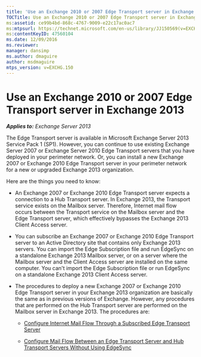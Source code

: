 ```yaml
---
title: 'Use an Exchange 2010 or 2007 Edge Transport server in Exchange 2013'
TOCTitle: Use an Exchange 2010 or 2007 Edge Transport server in Exchange 2013
ms:assetid: ce99b4bd-868c-4767-9009-e22c17ac0ac7
ms:mtpsurl: https://technet.microsoft.com/en-us/library/JJ150569(v=EXCHG.150)
ms:contentKeyID: 47560104
ms.date: 12/09/2016
ms.reviewer: 
manager: dansimp
ms.author: dmaguire
author: msdmaguire
mtps_version: v=EXCHG.150
---
```


# Use an Exchange 2010 or 2007 Edge Transport server in Exchange 2013

_**Applies to:** Exchange Server 2013_

The Edge Transport server is available in Microsoft Exchange Server 2013 Service Pack 1 (SP1). However, you can continue to use existing Exchange Server 2007 or Exchange Server 2010 Edge Transport servers that you have deployed in your perimeter network. Or, you can install a new Exchange 2007 or Exchange 2010 Edge Transport server in your perimeter network for a new or upgraded Exchange 2013 organization.

Here are the things you need to know:

  - An Exchange 2007 or Exchange 2010 Edge Transport server expects a connection to a Hub Transport server. In Exchange 2013, the Transport service exists on the Mailbox server. Therefore, Internet mail flow occurs between the Transport service on the Mailbox server and the Edge Transport server, which effectively bypasses the Exchange 2013 Client Access server.

  - You can subscribe an Exchange 2007 or Exchange 2010 Edge Transport server to an Active Directory site that contains only Exchange 2013 servers. You can import the Edge Subscription file and run EdgeSync on a standalone Exchange 2013 Mailbox server, or on a server where the Mailbox server and the Client Access server are installed on the same computer. You can't import the Edge Subscription file or run EdgeSync on a standalone Exchange 2013 Client Access server.

  - The procedures to deploy a new Exchange 2007 or Exchange 2010 Edge Transport server in your Exchange 2013 organization are basically the same as in previous versions of Exchange. However, any procedures that are performed on the Hub Transport server are performed on the Mailbox server in Exchange 2013. The procedures are:

      - [Configure Internet Mail Flow Through a Subscribed Edge Transport Server](https://go.microsoft.com/fwlink/p/?linkid=275859)

      - [Configure Mail Flow Between an Edge Transport Server and Hub Transport Servers Without Using EdgeSync](https://go.microsoft.com/fwlink/p/?linkid=276661)
